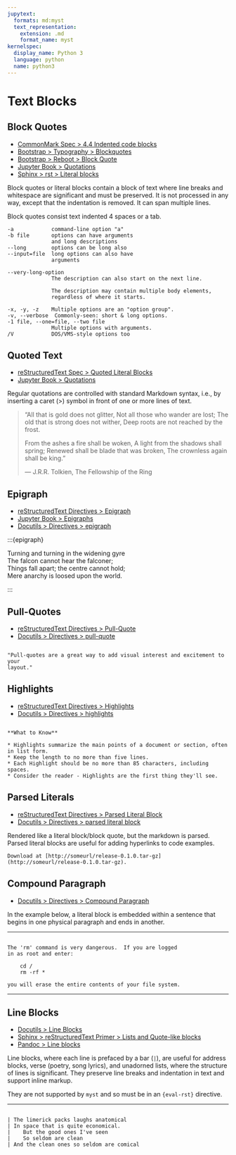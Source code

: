 ```yaml
---
jupytext:
  formats: md:myst
  text_representation:
    extension: .md
    format_name: myst
kernelspec:
  display_name: Python 3
  language: python
  name: python3
---
```

Text Blocks
===========

Block Quotes
------------

* [CommonMark Spec > 4.4 Indented code blocks](https://spec.commonmark.org/current/#indented-code-blocks)
* [Bootstrap > Typography > Blockquotes](https://getbootstrap.com/docs/5.0/content/typography/#blockquotes)
* [Bootstrap > Reboot > Block Quote](https://getbootstrap.com/docs/5.0/content/reboot/#blockquote)
* [Jupyter Book > Quotations](https://jupyterbook.org/en/stable/content/content-blocks.html#quotations)
* [Sphinx > rst > Literal blocks](https://www.sphinx-doc.org/en/master/usage/restructuredtext/basics.html#rst-doctest-blocks)

Block quotes or literal blocks contain a block of text where line breaks and
whitespace are significant and must be preserved. It is not processed in any
way, except that the indentation is removed. It can span multiple lines.

Block quotes consist text indented 4 spaces or a tab.

    -a            command-line option "a"
    -b file       options can have arguments
                  and long descriptions
    --long        options can be long also
    --input=file  long options can also have
                  arguments

    --very-long-option
                  The description can also start on the next line.

                  The description may contain multiple body elements,
                  regardless of where it starts.

    -x, -y, -z    Multiple options are an "option group".
    -v, --verbose  Commonly-seen: short & long options.
    -1 file, --one=file, --two file
                  Multiple options with arguments.
    /V            DOS/VMS-style options too

Quoted Text
-----------

* [reStructuredText Spec > Quoted Literal Blocks](https://docutils.sourceforge.io/docs/ref/rst/restructuredtext.html#quoted-literal-blocks)
* [Jupyter Book > Quotations](https://jupyterbook.org/en/stable/content/content-blocks.html?highlight=quote#quotations)

Regular quotations are controlled with standard Markdown syntax, i.e., by
inserting a caret (>) symbol in front of one or more lines of text.

> “All that is gold does not glitter,
> Not all those who wander are lost;
> The old that is strong does not wither,
> Deep roots are not reached by the frost.
>
> From the ashes a fire shall be woken,
> A light from the shadows shall spring;
> Renewed shall be blade that was broken,
> The crownless again shall be king.”
>
> ― J.R.R. Tolkien, The Fellowship of the Ring

Epigraph
--------

* [reStructuredText Directives > Epigraph](https://docutils.sourceforge.io/docs/ref/rst/directives.html#epigraph)
* [Jupyter Book > Epigraphs](https://jupyterbook.org/en/stable/content/content-blocks.html#epigraphs)
* [Docutils > Directives > epigraph](https://docutils.sourceforge.io/docs/ref/rst/directives.html#epigraph)

:::{epigraph}

Turning and turning in the widening gyre \
The falcon cannot hear the falconer; \
Things fall apart; the centre cannot hold; \
Mere anarchy is loosed upon the world.

:::

Pull-Quotes
-----------

* [reStructuredText Directives > Pull-Quote](https://docutils.sourceforge.io/docs/ref/rst/directives.html#pull-quote)
* [Docutils > Directives > pull-quote](https://docutils.sourceforge.io/docs/ref/rst/directives.html#pull-quote)

```{pull-quote}

"Pull-quotes are a great way to add visual interest and excitement to your
layout."

```


Highlights
----------

* [reStructuredText Directives > Highlights](https://docutils.sourceforge.io/docs/ref/rst/directives.html#highlights)
* [Docutils > Directives > highlights](https://docutils.sourceforge.io/docs/ref/rst/directives.html#highlights)

```{highlights}

**What to Know**

* Highlights summarize the main points of a document or section, often in list form.
* Keep the length to no more than five lines.
* Each Highlight should be no more than 85 characters, including spaces.
* Consider the reader - Highlights are the first thing they'll see.

```

Parsed Literals
---------------

* [reStructuredText Directives > Parsed Literal Block](https://docutils.sourceforge.io/docs/ref/rst/directives.html#parsed-literal-block)
* [Docutils > Directives > parsed literal block](https://docutils.sourceforge.io/docs/ref/rst/directives.html#parsed-literal)

Rendered like a literal block/block quote, but the markdown is parsed. Parsed
literal blocks are useful for adding hyperlinks to code examples.

```{parsed-literal}
Download at [http://someurl/release-0.1.0.tar-gz](http://someurl/release-0.1.0.tar-gz).
```

Compound Paragraph
------------------

* [Docutils > Directives > Compound Paragraph](https://docutils.sourceforge.io/docs/ref/rst/directives.html#highlights)

In the example below, a literal block is embedded within a sentence that begins
in one physical paragraph and ends in another.

***

`````{compound}

The 'rm' command is very dangerous.  If you are logged
in as root and enter:

    cd /
    rm -rf *

you will erase the entire contents of your file system.

`````

***

Line Blocks
-----------

* [Docutils > Line Blocks](https://docutils.sourceforge.io/docs/ref/rst/restructuredtext.html#line-blocks)
* [Sphinx > reStructuredText Primer > Lists and Quote-like blocks](https://www.sphinx-doc.org/en/master/usage/restructuredtext/basics.html#lists-and-quote-like-blocks)
* [Pandoc > Line blocks](https://pandoc.org/MANUAL.html#line-blocks)

Line blocks, where each line is prefaced by a bar (`|`), are useful for address
blocks, verse (poetry, song lyrics), and unadorned lists, where the structure
of lines is significant. They preserve line breaks and indentation in text and
support inline markup.

They are not supported by `myst` and so must be in an `{eval-rst}` directive.

***

```{eval-rst}

| The limerick packs laughs anatomical
| In space that is quite economical.
|    But the good ones I've seen
|    So seldom are clean
| And the clean ones so seldom are comical

```
